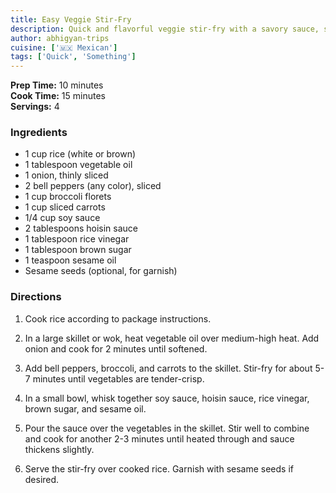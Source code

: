 ```yaml
---
title: Easy Veggie Stir-Fry
description: Quick and flavorful veggie stir-fry with a savory sauce, served over rice for a satisfying meal.
author: abhigyan-trips
cuisine: ['🇲🇽 Mexican']
tags: ['Quick', 'Something']
---
```


**Prep Time:** 10 minutes  
**Cook Time:** 15 minutes  
**Servings:** 4

### Ingredients

- 1 cup rice (white or brown)
- 1 tablespoon vegetable oil
- 1 onion, thinly sliced
- 2 bell peppers (any color), sliced
- 1 cup broccoli florets
- 1 cup sliced carrots
- 1/4 cup soy sauce
- 2 tablespoons hoisin sauce
- 1 tablespoon rice vinegar
- 1 tablespoon brown sugar
- 1 teaspoon sesame oil
- Sesame seeds (optional, for garnish)

### Directions

1. Cook rice according to package instructions.

2. In a large skillet or wok, heat vegetable oil over medium-high heat. Add onion and cook for 2 minutes until softened.

3. Add bell peppers, broccoli, and carrots to the skillet. Stir-fry for about 5-7 minutes until vegetables are tender-crisp.

4. In a small bowl, whisk together soy sauce, hoisin sauce, rice vinegar, brown sugar, and sesame oil.

5. Pour the sauce over the vegetables in the skillet. Stir well to combine and cook for another 2-3 minutes until heated through and sauce thickens slightly.

6. Serve the stir-fry over cooked rice. Garnish with sesame seeds if desired.
